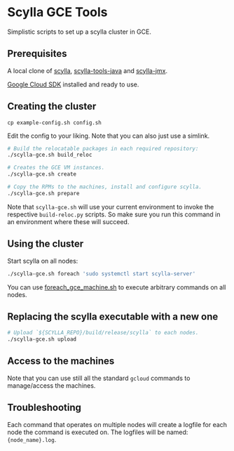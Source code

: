 # Scylla GCE Tools

Simplistic scripts to set up a scylla cluster in GCE.


## Prerequisites

A local clone of [scylla](https://github.com/scylladb/scylla.git),
[scylla-tools-java](https://github.com/scylladb/scylla-tools-java.git) and
[scylla-jmx](https://github.com/scylladb/scylla-jmx.git).

[Google Cloud SDK](https://cloud.google.com/sdk/) installed and ready to use.

## Creating the cluster

```
cp example-config.sh config.sh
```

Edit the config to your liking. Note that you can also just use a
simlink.

```sh
# Build the relocatable packages in each required repository:
./scylla-gce.sh build_reloc

# Creates the GCE VM instances.
./scylla-gce.sh create

# Copy the RPMs to the machines, install and configure scylla.
./scylla-gce.sh prepare
```

Note that `scylla-gce.sh` will use your current environment to invoke
the respective `build-reloc.py` scripts. So make sure you run this
command in an environment where these will succeed.

## Using the cluster

Start scylla on all nodes:

```sh
./scylla-gce.sh foreach 'sudo systemctl start scylla-server'
```

You can use [foreach_gce_machine.sh](./foreach_gce_machine.sh) to execute
arbitrary commands on all nodes.

## Replacing the scylla executable with a new one

```sh
# Upload `${SCYLLA_REPO}/build/release/scylla` to each nodes.
./scylla-gce.sh upload
```

## Access to the machines

Note that you can use still all the standard `gcloud` commands to manage/access the machines.

## Troubleshooting

Each command that operates on multiple nodes will create a logfile for
each node the command is executed on. The logfiles will be named:
`{node_name}.log`.
